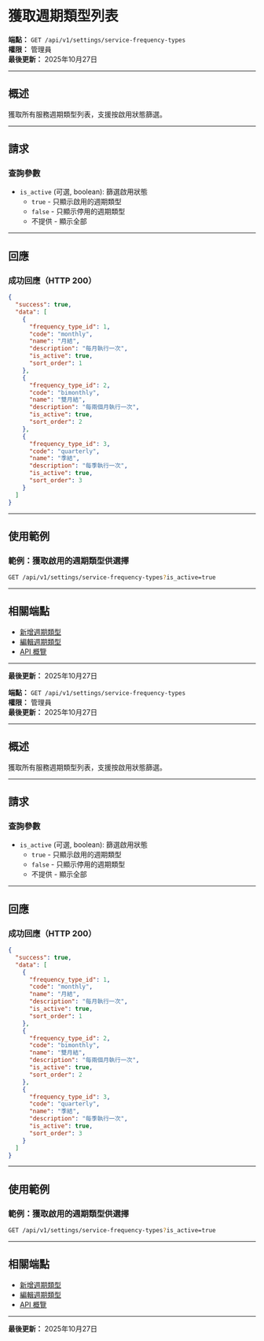 # 獲取週期類型列表

**端點：** `GET /api/v1/settings/service-frequency-types`  
**權限：** 管理員  
**最後更新：** 2025年10月27日

---

## 概述

獲取所有服務週期類型列表，支援按啟用狀態篩選。

---

## 請求

### 查詢參數

- `is_active` (可選, boolean): 篩選啟用狀態
  - `true` - 只顯示啟用的週期類型
  - `false` - 只顯示停用的週期類型
  - 不提供 - 顯示全部

---

## 回應

### 成功回應（HTTP 200）

```json
{
  "success": true,
  "data": [
    {
      "frequency_type_id": 1,
      "code": "monthly",
      "name": "月結",
      "description": "每月執行一次",
      "is_active": true,
      "sort_order": 1
    },
    {
      "frequency_type_id": 2,
      "code": "bimonthly",
      "name": "雙月結",
      "description": "每兩個月執行一次",
      "is_active": true,
      "sort_order": 2
    },
    {
      "frequency_type_id": 3,
      "code": "quarterly",
      "name": "季結",
      "description": "每季執行一次",
      "is_active": true,
      "sort_order": 3
    }
  ]
}
```

---

## 使用範例

### 範例：獲取啟用的週期類型供選擇

```bash
GET /api/v1/settings/service-frequency-types?is_active=true
```

---

## 相關端點

- [新增週期類型](./新增週期類型.md)
- [編輯週期類型](./編輯週期類型.md)
- [API 概覽](./_概覽.md)

---

**最後更新：** 2025年10月27日



**端點：** `GET /api/v1/settings/service-frequency-types`  
**權限：** 管理員  
**最後更新：** 2025年10月27日

---

## 概述

獲取所有服務週期類型列表，支援按啟用狀態篩選。

---

## 請求

### 查詢參數

- `is_active` (可選, boolean): 篩選啟用狀態
  - `true` - 只顯示啟用的週期類型
  - `false` - 只顯示停用的週期類型
  - 不提供 - 顯示全部

---

## 回應

### 成功回應（HTTP 200）

```json
{
  "success": true,
  "data": [
    {
      "frequency_type_id": 1,
      "code": "monthly",
      "name": "月結",
      "description": "每月執行一次",
      "is_active": true,
      "sort_order": 1
    },
    {
      "frequency_type_id": 2,
      "code": "bimonthly",
      "name": "雙月結",
      "description": "每兩個月執行一次",
      "is_active": true,
      "sort_order": 2
    },
    {
      "frequency_type_id": 3,
      "code": "quarterly",
      "name": "季結",
      "description": "每季執行一次",
      "is_active": true,
      "sort_order": 3
    }
  ]
}
```

---

## 使用範例

### 範例：獲取啟用的週期類型供選擇

```bash
GET /api/v1/settings/service-frequency-types?is_active=true
```

---

## 相關端點

- [新增週期類型](./新增週期類型.md)
- [編輯週期類型](./編輯週期類型.md)
- [API 概覽](./_概覽.md)

---

**最後更新：** 2025年10月27日



